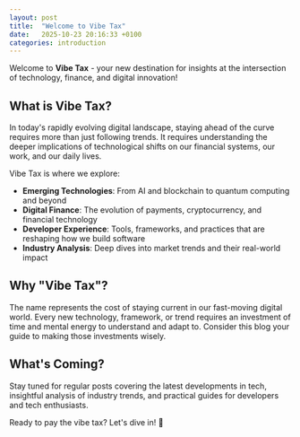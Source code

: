```yaml
---
layout: post
title:  "Welcome to Vibe Tax"
date:   2025-10-23 20:16:33 +0100
categories: introduction
---
```


Welcome to **Vibe Tax** - your new destination for insights at the intersection of technology, finance, and digital innovation!

## What is Vibe Tax?

In today's rapidly evolving digital landscape, staying ahead of the curve requires more than just following trends. It requires understanding the deeper implications of technological shifts on our financial systems, our work, and our daily lives.

Vibe Tax is where we explore:

- **Emerging Technologies**: From AI and blockchain to quantum computing and beyond
- **Digital Finance**: The evolution of payments, cryptocurrency, and financial technology
- **Developer Experience**: Tools, frameworks, and practices that are reshaping how we build software
- **Industry Analysis**: Deep dives into market trends and their real-world impact

## Why "Vibe Tax"?

The name represents the cost of staying current in our fast-moving digital world. Every new technology, framework, or trend requires an investment of time and mental energy to understand and adapt to. Consider this blog your guide to making those investments wisely.

## What's Coming?

Stay tuned for regular posts covering the latest developments in tech, insightful analysis of industry trends, and practical guides for developers and tech enthusiasts.

Ready to pay the vibe tax? Let's dive in! 🚀